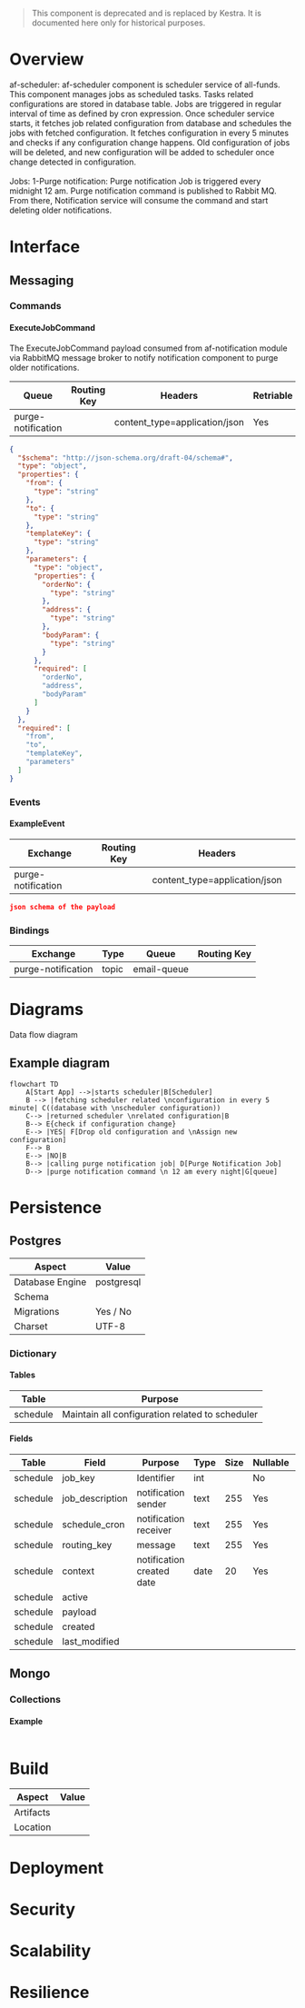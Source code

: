 > This component is deprecated and is replaced by Kestra. It is documented here only for historical purposes.

# Overview

af-scheduler: af-scheduler component is scheduler service of all-funds. This component manages jobs as scheduled tasks. Tasks related configurations are stored in database table. Jobs are triggered in regular interval of time as defined by cron expression. Once scheduler service starts, it fetches job related configuration from database and schedules the jobs with fetched configuration. It fetches configuration in every 5 minutes and checks if any configuration change happens. Old configuration of jobs will be deleted, and new configuration will be added to scheduler once change detected in configuration.\
\
Jobs: 1-Purge notification: Purge notification Job is triggered every midnight 12 am. Purge notification command is published to Rabbit MQ. From there, Notification service will consume the command and start deleting older notifications.

# Interface

## Messaging

### Commands

#### ExecuteJobCommand

<span dir="">The ExecuteJobCommand payload consumed from af-notification module via RabbitMQ message broker to notify notification component to purge older notifications.</span>

| Queue | Routing Key | Headers | Retriable |  |
|-------|-------------|---------|-----------|--|
| purge-notification |  | content_type=application/json | Yes |  |

```json
{
  "$schema": "http://json-schema.org/draft-04/schema#",
  "type": "object",
  "properties": {
    "from": {
      "type": "string"
    },
    "to": {
      "type": "string"
    },
    "templateKey": {
      "type": "string"
    },
    "parameters": {
      "type": "object",
      "properties": {
        "orderNo": {
          "type": "string"
        },
        "address": {
          "type": "string"
        },
        "bodyParam": {
          "type": "string"
        }
      },
      "required": [
        "orderNo",
        "address",
        "bodyParam"
      ]
    }
  },
  "required": [
    "from",
    "to",
    "templateKey",
    "parameters"
  ]
}
```

### Events

#### ExampleEvent

| Exchange | Routing Key | Headers |  |
|----------|-------------|---------|--|
| purge-notification |  | content_type=application/json |  |

```json
json schema of the payload
```

### Bindings

| Exchange | Type | Queue | Routing Key |
|----------|------|-------|-------------|
| purge-notification | topic | email-queue |  |

# Diagrams

Data flow diagram

## Example diagram

```mermaid
flowchart TD
    A[Start App] -->|starts scheduler|B[Scheduler]
    B --> |fetching scheduler related \nconfiguration in every 5 minute| C((database with \nscheduler configuration))
    C--> |returned scheduler \nrelated configuration|B
    B--> E{check if configuration change}
    E--> |YES| F[Drop old configuration and \nAssign new configuration]
    F--> B
    E--> |NO|B
    B--> |calling purge notification job| D[Purge Notification Job]
    D--> |purge notification command \n 12 am every night|G[queue]
```

# Persistence

## Postgres

| Aspect | Value |
|--------|-------|
| Database Engine | postgresql |
| Schema |  |
| Migrations | Yes / No |
| Charset | UTF-8 |

### Dictionary

#### Tables

| Table | Purpose |
|-------|---------|
| schedule | Maintain all configuration related to scheduler |

#### Fields

| Table | Field | Purpose | Type | Size | Nullable | Keys |
|-------|-------|---------|------|------|----------|------|
| schedule | job_key | Identifier | int |  | No | PK |
| schedule | job_description | notification sender | text | 255 | Yes |  |
| schedule | schedule_cron | notification receiver | text | 255 | Yes |  |
| schedule | routing_key | message | text | 255 | Yes |  |
| schedule | context | notification created date | date | 20 | Yes |  |
| schedule | active  | 
| schedule | payload |
| schedule | created |
| schedule | last_modified |


## Mongo

### Collections

#### Example

```json
```

# Build

| Aspect | Value |
|--------|-------|
| Artifacts |  |
| Location |  |

# Deployment

# Security

# Scalability

# Resilience
